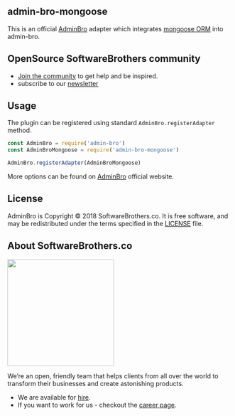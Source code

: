 ## admin-bro-mongoose

This is an official [AdminBro](https://github.com/SoftwareBrothers/admin-bro) adapter which integrates [mongoose ORM](https://mongoosejs.com/) into admin-bro.

## OpenSource SoftwareBrothers community

- [Join the community](https://join.slack.com/t/adminbro/shared_invite/zt-czfb79t1-0U7pn_KCqd5Ts~lbJK0_RA) to get help and be inspired.
- subscribe to our [newsletter](https://www.getrevue.co/profile/adminbro)

## Usage

The plugin can be registered using standard `AdminBro.registerAdapter` method.

```javascript
const AdminBro = require('admin-bro')
const AdminBroMongoose = require('admin-bro-mongoose')

AdminBro.registerAdapter(AdminBroMongoose)
```

More options can be found on [AdminBro](https://github.com/SoftwareBrothers/admin-bro) official website.

## License

AdminBro is Copyright © 2018 SoftwareBrothers.co. It is free software, and may be redistributed under the terms specified in the [LICENSE](LICENSE) file.

## About SoftwareBrothers.co

<img src="https://softwarebrothers.co/assets/images/software-brothers-logo-full.svg" width=240>


We’re an open, friendly team that helps clients from all over the world to transform their businesses and create astonishing products.

* We are available for [hire](https://softwarebrothers.co/contact).
* If you want to work for us - checkout the [career page](https://softwarebrothers.co/career).
